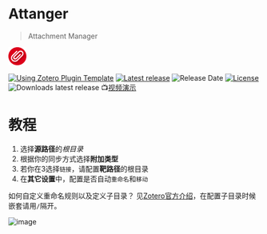 # Attanger

> Attachment Manager

<img src="addon/chrome/content/icons/favicon.png" width="36px" height="36px">

[![Using Zotero Plugin Template](https://img.shields.io/badge/Using-Zotero%20Plugin%20Template-blue?style=flat-round&logo=github)](https://github.com/windingwind/zotero-plugin-template)
[![Latest release](https://img.shields.io/github/v/release/MuiseDestiny/zotero-attanger)](https://github.com/MuiseDestiny/zotero-attanger/releases)
![Release Date](https://img.shields.io/github/release-date/MuiseDestiny/zotero-attanger?color=9cf)
[![License](https://img.shields.io/github/license/MuiseDestiny/zotero-style)](https://github.com/MuiseDestiny/zotero-attanger/blob/master/LICENSE)
![Downloads latest release](https://img.shields.io/github/downloads/MuiseDestiny/zotero-attanger/latest/total?color=yellow)
📺[视频演示](https://www.bilibili.com/video/BV1x64y1J7Rv)


# 教程


1. 选择**源路径**的*根目录*
2. 根据你的同步方式选择**附加类型**
3. 若你在3选择`链接`，请配置**靶路径**的根目录
4. 在**其它设置**中，配置是否自动`重命名`和`移动`

如何自定义重命名规则以及定义子目录？
见[Zotero官方介绍](https://www.zotero.org/support/file_renaming)，在配置子目录时候嵌套请用`/`隔开。

![image](https://github.com/MuiseDestiny/zotero-attanger/assets/51939531/6f17def2-2481-4e23-be4d-82cfcdd6c2f3)



